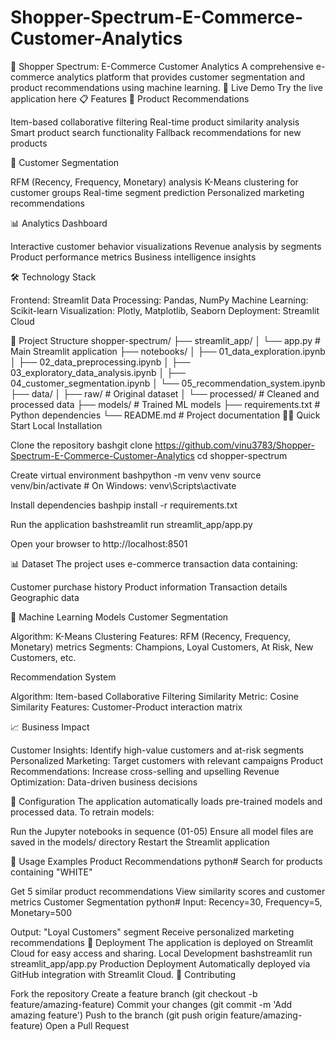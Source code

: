 # Shopper-Spectrum-E-Commerce-Customer-Analytics
🛒 Shopper Spectrum: E-Commerce Customer Analytics A comprehensive e-commerce analytics platform that provides customer segmentation and product recommendations using machine learning. 🚀 Live Demo Try the live application here 📋 Features 🎯 Product Recommendations

Item-based collaborative filtering Real-time product similarity analysis Smart product search functionality Fallback recommendations for new products

👥 Customer Segmentation

RFM (Recency, Frequency, Monetary) analysis K-Means clustering for customer groups Real-time segment prediction Personalized marketing recommendations

📊 Analytics Dashboard

Interactive customer behavior visualizations Revenue analysis by segments Product performance metrics Business intelligence insights

🛠️ Technology Stack

Frontend: Streamlit Data Processing: Pandas, NumPy Machine Learning: Scikit-learn Visualization: Plotly, Matplotlib, Seaborn Deployment: Streamlit Cloud

📁 Project Structure shopper-spectrum/ ├── streamlit_app/ │ └── app.py # Main Streamlit application ├── notebooks/ │ ├── 01_data_exploration.ipynb │ ├── 02_data_preprocessing.ipynb │ ├── 03_exploratory_data_analysis.ipynb │ ├── 04_customer_segmentation.ipynb │ └── 05_recommendation_system.ipynb ├── data/ │ ├── raw/ # Original dataset │ └── processed/ # Cleaned and processed data ├── models/ # Trained ML models ├── requirements.txt # Python dependencies └── README.md # Project documentation 🏃‍♂️ Quick Start Local Installation

Clone the repository bashgit clone https://github.com/vinu3783/Shopper-Spectrum-E-Commerce-Customer-Analytics cd shopper-spectrum

Create virtual environment bashpython -m venv venv source venv/bin/activate # On Windows: venv\Scripts\activate

Install dependencies bashpip install -r requirements.txt

Run the application bashstreamlit run streamlit_app/app.py

Open your browser to http://localhost:8501

📊 Dataset The project uses e-commerce transaction data containing:

Customer purchase history Product information Transaction details Geographic data

🤖 Machine Learning Models Customer Segmentation

Algorithm: K-Means Clustering Features: RFM (Recency, Frequency, Monetary) metrics Segments: Champions, Loyal Customers, At Risk, New Customers, etc.

Recommendation System

Algorithm: Item-based Collaborative Filtering Similarity Metric: Cosine Similarity Features: Customer-Product interaction matrix

📈 Business Impact

Customer Insights: Identify high-value customers and at-risk segments Personalized Marketing: Target customers with relevant campaigns Product Recommendations: Increase cross-selling and upselling Revenue Optimization: Data-driven business decisions

🔧 Configuration The application automatically loads pre-trained models and processed data. To retrain models:

Run the Jupyter notebooks in sequence (01-05) Ensure all model files are saved in the models/ directory Restart the Streamlit application

📝 Usage Examples Product Recommendations python# Search for products containing "WHITE"

Get 5 similar product recommendations
View similarity scores and customer metrics
Customer Segmentation python# Input: Recency=30, Frequency=5, Monetary=500

Output: "Loyal Customers" segment
Receive personalized marketing recommendations
🚀 Deployment The application is deployed on Streamlit Cloud for easy access and sharing. Local Development bashstreamlit run streamlit_app/app.py Production Deployment Automatically deployed via GitHub integration with Streamlit Cloud. 🤝 Contributing

Fork the repository Create a feature branch (git checkout -b feature/amazing-feature) Commit your changes (git commit -m 'Add amazing feature') Push to the branch (git push origin feature/amazing-feature) Open a Pull Request
